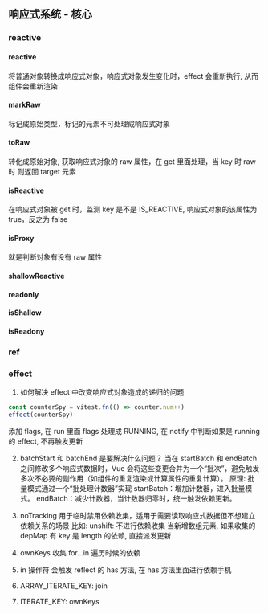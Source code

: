 ## 响应式系统 - 核心

### reactive

#### reactive

将普通对象转换成响应式对象，响应式对象发生变化时，effect 会重新执行, 从而组件会重新渲染

#### markRaw

标记成原始类型，标记的元素不可处理成响应式对象

#### toRaw

转化成原始对象, 获取响应式对象的 raw 属性，在 get 里面处理，当 key 时 raw 时 则返回 target 元素

#### isReactive

在响应式对象被 get 时，监测 key 是不是 IS_REACTIVE, 响应式对象的该属性为 true，反之为 false

#### isProxy

就是判断对象有没有 raw 属性

#### shallowReactive

#### readonly

#### isShallow

#### isReadony

### ref

### effect

1. 如何解决 effect 中改变响应式对象造成的递归的问题

```js
const counterSpy = vitest.fn(() => counter.num++)
effect(counterSpy)
```

添加 flags, 在 run 里面 flags 处理成 RUNNING, 在 notify 中判断如果是 running 的 effect, 不再触发更新

2. batchStart 和 batchEnd 是要解决什么问题？
   当在 startBatch 和 endBatch 之间修改多个响应式数据时，Vue 会将这些变更合并为一个“批次”，避免触发多次不必要的副作用（如组件的重复渲染或计算属性的重复计算）。
   原理: 批量模式通过一个“批处理计数器”实现
   startBatch：增加计数器，进入批量模式。
   endBatch：减少计数器，当计数器归零时，统一触发依赖更新。

3. noTracking
   用于临时禁用依赖收集，适用于需要读取响应式数据但不想建立依赖关系的场景
   比如: unshift: 不进行依赖收集
   当新增数组元素, 如果收集的 depMap 有 key 是 length 的依赖, 直接派发更新

4. ownKeys 收集 for...in 遍历时候的依赖

5. in 操作符 会触发 reflect 的 has 方法, 在 has 方法里面进行依赖手机

6. ARRAY_ITERATE_KEY: join
7. ITERATE_KEY: ownKeys
